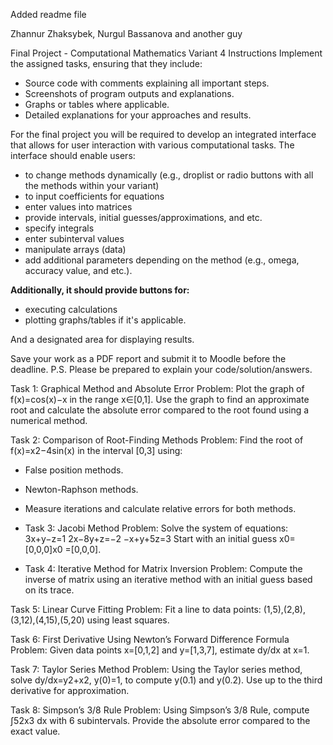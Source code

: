 Added readme file

Zhannur Zhaksybek, Nurgul Bassanova and another guy

Final Project - Computational Mathematics Variant 4 Instructions
Implement the assigned tasks, ensuring that they include: 
- Source code with comments explaining all important steps. 
- Screenshots of program outputs and explanations. 
- Graphs or tables where applicable. 
- Detailed explanations for your approaches and results. 

For the final project you will be required to develop an integrated interface that allows for user interaction with various computational tasks. The interface should enable users:
- to change methods dynamically (e.g., droplist or radio buttons with all the methods within your variant)
- to input coefficients for equations
- enter values into matrices
- provide intervals, initial guesses/approximations, and etc.
- specify integrals
- enter subinterval values
- manipulate arrays (data)
- add additional parameters depending on the method (e.g., omega, accuracy value, and etc.).

<b>Additionally, it should provide buttons for:</b>
- executing calculations
- plotting graphs/tables if it's applicable.

And a designated area for displaying results. 

Save your work as a PDF report and submit it to Moodle before the deadline. P.S. Please be prepared to explain your code/solution/answers.

Task 1: Graphical Method and Absolute Error
Problem: Plot the graph of f(x)=cos⁡(x)−x in the range x∈[0,1]. Use the graph to find an approximate root and calculate the absolute error compared to the root found using a numerical method.

Task 2: Comparison of Root-Finding Methods
Problem: Find the root of f(x)=x2−4sin⁡(x) in the interval [0,3] using:
- False position methods.
- Newton-Raphson methods.
- Measure iterations and calculate relative errors for both methods.

- Task 3: Jacobi Method
Problem: Solve the system of equations: 3x+y−z=1 2x−8y+z=−2 −x+y+5z=3 Start with an initial guess x0=[0,0,0]x0 =[0,0,0].

- Task 4: Iterative Method for Matrix Inversion
Problem: Compute the inverse of matrix using an iterative method with an initial guess based on its trace. 

Task 5: Linear Curve Fitting
Problem: Fit a line to data points: (1,5),(2,8),(3,12),(4,15),(5,20) using least squares.

Task 6: First Derivative Using Newton’s Forward Difference Formula
Problem: Given data points x=[0,1,2] and y=[1,3,7], estimate dy/dx at x=1.

Task 7: Taylor Series Method
Problem: Using the Taylor series method, solve dy/dx=y2+x2, y(0)=1, to compute y(0.1) and y(0.2). Use up to the third derivative for approximation.

Task 8: Simpson’s 3/8 Rule
Problem: Using Simpson’s 3/8 Rule, compute ∫52x3 dx with 6 subintervals. Provide the absolute error compared to the exact value.
